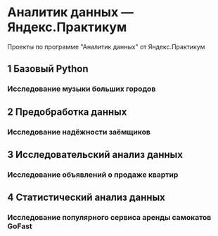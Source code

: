 # Аналитик данных — Яндекс.Практикум
Проекты по программе "Аналитик данных" от Яндекс.Практикум
## 1 Базовый Python
### Исследование музыки больших городов
## 2 Предобработка данных
### Исследование надёжности заёмщиков
## 3 Исследовательский анализ данных
### Исследование объявлений о продаже квартир
## 4 Статистический анализ данных
### Исследование популярного сервиса аренды самокатов GoFast
